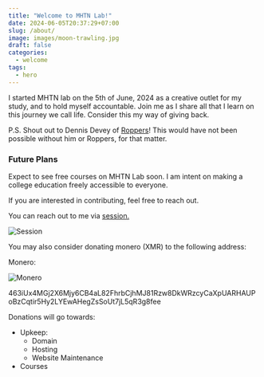 ```yaml
---
title: "Welcome to MHTN Lab!"
date: 2024-06-05T20:37:29+07:00
slug: /about/
image: images/moon-trawling.jpg
draft: false
categories:
  - welcome
tags:
  - hero
---
```


I started MHTN lab on the 5th of June, 2024 as a creative outlet for my study, and to hold myself accountable. Join me as I share all that I learn on this journey we call life. Consider this my way of giving back.

P.S. Shout out to Dennis Devey of [Roppers](https://www.roppers.org)! This would have not been possible without him or Roppers, for that matter.

### Future Plans

Expect to see free courses on MHTN Lab soon. I am intent on making a college education freely accessible to everyone.

If you are interested in contributing, feel free to reach out.

You can reach out to me via [session.](https://getsession.org/download)

![Session](../images/im-session.jpg)

You may also consider donating monero (XMR) to the following address:

Monero:

![Monero](../images/xmr-donation-mhtnlab.jpg)

463iUx4MGj2X6Mjy6CB4aL82FhrbCjhMJ81Rzw8DkWRzcyCaXpUARHAUPoBzCqtir5Hy2LYEwAHegZsSoUt7jL5qR3g8fee

Donations will go towards:
- Upkeep:
    - Domain
    - Hosting
    - Website Maintenance
- Courses
